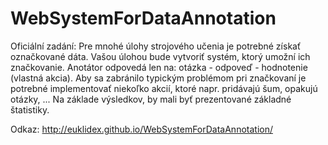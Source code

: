 # WebSystemForDataAnnotation

Oficiální zadání:
Pre mnohé úlohy strojového učenia je potrebné získať označkované dáta. Vašou úlohou bude vytvoriť systém, ktorý umožní ich značkovanie. Anotátor odpovedá len na: otázka - odpoveď - hodnotenie (vlastná akcia). Aby sa zabránilo typickým problémom pri značkovaní je potrebné implementovať niekoľko akcií, ktoré napr. pridávajú šum, opakujú otázky, ... Na základe výsledkov, by mali byť prezentované základné štatistiky.  

Odkaz: http://euklidex.github.io/WebSystemForDataAnnotation/
